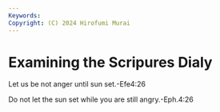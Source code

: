 ```yaml
---
Keywords:
Copyright: (C) 2024 Hirofumi Murai
---
```


# Examining the Scripures Dialy


Let us be not anger until sun set.-Efe4:26

Do not let the sun set while you are still angry.-Eph.4:26
